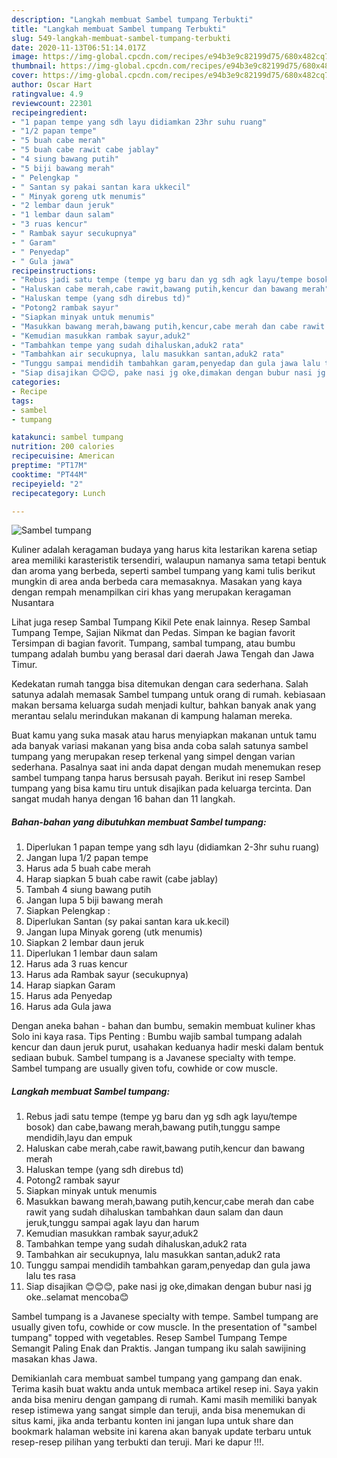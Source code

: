 ```yaml
---
description: "Langkah membuat Sambel tumpang Terbukti"
title: "Langkah membuat Sambel tumpang Terbukti"
slug: 549-langkah-membuat-sambel-tumpang-terbukti
date: 2020-11-13T06:51:14.017Z
image: https://img-global.cpcdn.com/recipes/e94b3e9c82199d75/680x482cq70/sambel-tumpang-foto-resep-utama.jpg
thumbnail: https://img-global.cpcdn.com/recipes/e94b3e9c82199d75/680x482cq70/sambel-tumpang-foto-resep-utama.jpg
cover: https://img-global.cpcdn.com/recipes/e94b3e9c82199d75/680x482cq70/sambel-tumpang-foto-resep-utama.jpg
author: Oscar Hart
ratingvalue: 4.9
reviewcount: 22301
recipeingredient:
- "1 papan tempe yang sdh layu didiamkan 23hr suhu ruang"
- "1/2 papan tempe"
- "5 buah cabe merah"
- "5 buah cabe rawit cabe jablay"
- "4 siung bawang putih"
- "5 biji bawang merah"
- " Pelengkap "
- " Santan sy pakai santan kara ukkecil"
- " Minyak goreng utk menumis"
- "2 lembar daun jeruk"
- "1 lembar daun salam"
- "3 ruas kencur"
- " Rambak sayur secukupnya"
- " Garam"
- " Penyedap"
- " Gula jawa"
recipeinstructions:
- "Rebus jadi satu tempe (tempe yg baru dan yg sdh agk layu/tempe bosok) dan cabe,bawang merah,bawang putih,tunggu sampe mendidih,layu dan empuk"
- "Haluskan cabe merah,cabe rawit,bawang putih,kencur dan bawang merah"
- "Haluskan tempe (yang sdh direbus td)"
- "Potong2 rambak sayur"
- "Siapkan minyak untuk menumis"
- "Masukkan bawang merah,bawang putih,kencur,cabe merah dan cabe rawit yang sudah dihaluskan tambahkan daun salam dan daun jeruk,tunggu sampai agak layu dan harum"
- "Kemudian masukkan rambak sayur,aduk2"
- "Tambahkan tempe yang sudah dihaluskan,aduk2 rata"
- "Tambahkan air secukupnya, lalu masukkan santan,aduk2 rata"
- "Tunggu sampai mendidih tambahkan garam,penyedap dan gula jawa lalu tes rasa"
- "Siap disajikan 😊😊😊, pake nasi jg oke,dimakan dengan bubur nasi jg oke..selamat mencoba😊"
categories:
- Recipe
tags:
- sambel
- tumpang

katakunci: sambel tumpang 
nutrition: 200 calories
recipecuisine: American
preptime: "PT17M"
cooktime: "PT44M"
recipeyield: "2"
recipecategory: Lunch

---
```



![Sambel tumpang](https://img-global.cpcdn.com/recipes/e94b3e9c82199d75/680x482cq70/sambel-tumpang-foto-resep-utama.jpg)

Kuliner adalah keragaman budaya yang harus kita lestarikan karena setiap area memiliki karasteristik tersendiri, walaupun namanya sama tetapi bentuk dan aroma yang berbeda, seperti sambel tumpang yang kami tulis berikut mungkin di area anda berbeda cara memasaknya. Masakan yang kaya dengan rempah menampilkan ciri khas yang merupakan keragaman Nusantara

Lihat juga resep Sambal Tumpang Kikil Pete enak lainnya. Resep Sambal Tumpang Tempe, Sajian Nikmat dan Pedas. Simpan ke bagian favorit Tersimpan di bagian favorit. Tumpang, sambal tumpang, atau bumbu tumpang adalah bumbu yang berasal dari daerah Jawa Tengah dan Jawa Timur.

Kedekatan rumah tangga bisa ditemukan dengan cara sederhana. Salah satunya adalah memasak Sambel tumpang untuk orang di rumah. kebiasaan makan bersama keluarga sudah menjadi kultur, bahkan banyak anak yang merantau selalu merindukan makanan di kampung halaman mereka.

Buat kamu yang suka masak atau harus menyiapkan makanan untuk tamu ada banyak variasi makanan yang bisa anda coba salah satunya sambel tumpang yang merupakan resep terkenal yang simpel dengan varian sederhana. Pasalnya saat ini anda dapat dengan mudah menemukan resep sambel tumpang tanpa harus bersusah payah.
Berikut ini resep Sambel tumpang yang bisa kamu tiru untuk disajikan pada keluarga tercinta. Dan sangat mudah hanya dengan 16 bahan dan 11 langkah.


<!--inarticleads1-->

##### Bahan-bahan yang dibutuhkan membuat Sambel tumpang:

1. Diperlukan 1 papan tempe yang sdh layu (didiamkan 2-3hr suhu ruang)
1. Jangan lupa 1/2 papan tempe
1. Harus ada 5 buah cabe merah
1. Harap siapkan 5 buah cabe rawit (cabe jablay)
1. Tambah 4 siung bawang putih
1. Jangan lupa 5 biji bawang merah
1. Siapkan  Pelengkap :
1. Diperlukan  Santan (sy pakai santan kara uk.kecil)
1. Jangan lupa  Minyak goreng (utk menumis)
1. Siapkan 2 lembar daun jeruk
1. Diperlukan 1 lembar daun salam
1. Harus ada 3 ruas kencur
1. Harus ada  Rambak sayur (secukupnya)
1. Harap siapkan  Garam
1. Harus ada  Penyedap
1. Harus ada  Gula jawa


Dengan aneka bahan - bahan dan bumbu, semakin membuat kuliner khas Solo ini kaya rasa. Tips Penting : Bumbu wajib sambal tumpang adalah kencur dan daun jeruk purut, usahakan keduanya hadir meski dalam bentuk sediaan bubuk. Sambel tumpang is a Javanese specialty with tempe. Sambel tumpang are usually given tofu, cowhide or cow muscle. 

<!--inarticleads2-->

##### Langkah membuat  Sambel tumpang:

1. Rebus jadi satu tempe (tempe yg baru dan yg sdh agk layu/tempe bosok) dan cabe,bawang merah,bawang putih,tunggu sampe mendidih,layu dan empuk
1. Haluskan cabe merah,cabe rawit,bawang putih,kencur dan bawang merah
1. Haluskan tempe (yang sdh direbus td)
1. Potong2 rambak sayur
1. Siapkan minyak untuk menumis
1. Masukkan bawang merah,bawang putih,kencur,cabe merah dan cabe rawit yang sudah dihaluskan tambahkan daun salam dan daun jeruk,tunggu sampai agak layu dan harum
1. Kemudian masukkan rambak sayur,aduk2
1. Tambahkan tempe yang sudah dihaluskan,aduk2 rata
1. Tambahkan air secukupnya, lalu masukkan santan,aduk2 rata
1. Tunggu sampai mendidih tambahkan garam,penyedap dan gula jawa lalu tes rasa
1. Siap disajikan 😊😊😊, pake nasi jg oke,dimakan dengan bubur nasi jg oke..selamat mencoba😊


Sambel tumpang is a Javanese specialty with tempe. Sambel tumpang are usually given tofu, cowhide or cow muscle. In the presentation of &#34;sambel tumpang&#34; topped with vegetables. Resep Sambel Tumpang Tempe Semangit Paling Enak dan Praktis. Jangan tumpang iku salah sawijining masakan khas Jawa. 

Demikianlah cara membuat sambel tumpang yang gampang dan enak. Terima kasih buat waktu anda untuk membaca artikel resep ini. Saya yakin anda bisa meniru dengan gampang di rumah. Kami masih memiliki banyak resep istimewa yang sangat simple dan teruji, anda bisa menemukan di situs kami, jika anda terbantu konten ini jangan lupa untuk share dan bookmark halaman website ini karena akan banyak update terbaru untuk resep-resep pilihan yang terbukti dan teruji. Mari ke dapur !!!. 
